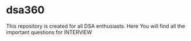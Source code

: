 # dsa360
This repository is created for all DSA enthusiasts. Here You will find all the important questions for INTERVIEW
